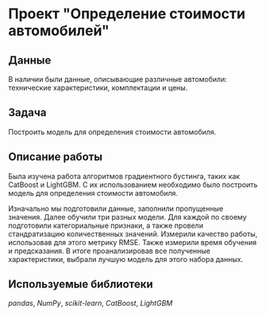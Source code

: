 # Проект "Определение стоимости автомобилей"


## Данные
 В наличии были данные, описывающие различные автомобили: технические характеристики, комплектации и цены.


## Задача
Построить модель для определения стоимости автомобиля.


## Описание работы
Была изучена работа алгоритмов градиентного бустинга, таких как CatBoost и LightGBM. С их использованием необходимо было построить модель для определения стоимости автомобиля.

Изначально мы подготовили данные, заполнили пропущенные значения. Далее обучили три разных модели. Для каждой по своему подготовили категориальные признаки, а также провели стандратизацию количественных значений. Измерили качество работы, использовав для этого метрику RMSE. Также измерили время обучения и предсказания. В итоге проанализировав все полученные характеристики, выбрали лучшую модель для этого набора данных.


## Используемые библиотеки
*pandas*, *NumPy*, *scikit-learn*, *CatBoost*, *LightGBM*